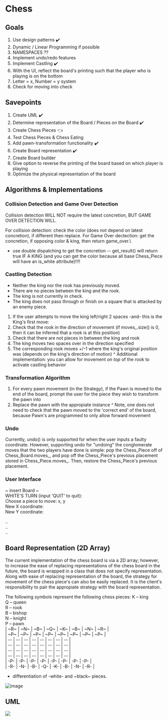 # Chess

## Goals
1. Use design patterns ✔️
2. Dynamic / Linear Programming if possible
3. NAMESPACES ??
4. Implement undo/redo features 
5. Implement Castling ✔️
6. With the UI, reflect the board's printing such that the player who is playing is on the bottom
7. Letter = x, Number = y system
8. Check for moving into check

## Savepoints
1. Create UML ✔️
2. Determine representation of the Board / Pieces on the Board ✔️
3. Create Chess Pieces  👈
4. Test Chess Pieces & Chess Eating 
5. Add pawn-transformation functionality ✔️
7. Create Board representation ✔️
8. Create Board builder
9. Give option to reverse the printing of the board based on which player is playing
10. Optimize the physical representation of the board

## Algorithms & Implementations
### Collision Detection and Game Over Detection
Collision detection WILL NOT require the latest concretion, BUT GAME OVER DETECTION WILL.

For collision detection: check the color (does not depend on latest concretion), if different then replace. 
For Game Over dectection: get the concretion, if opposing color & king, then return game_over.\
- use double dispatching to get the concretion -- get_result() will return true IF A KING (and you can get the color because all base Chess_Piece will have an is_white attribute)!!!!

### Castling Detection
- Neither the king nor the rook has previously moved.
- There are no pieces between the king and the rook.
- The king is not currently in check.
- The king does not pass through or finish on a square that is attacked by an enemy piece.
1. If the user attempts to move the king left/right 2 spaces -and- this is the King's first move:
2. Check that the rook in the direction of movement (if moves_.size() is 0, then it can be inferred that a rook is at this position)
3. Check that there are not pieces in between the king and rook
4. The king moves two spaces over in the direction specified
5. The corresponding rook moves +/-1 where the king's original position was (depends on the king's direction of motion)
^ Additional implementation: you can allow for movement *on top* of the rook to activate castling behavior


### Transformation Algorithm
1. For every pawn movement (in the Strategy), if the Pawn is moved to the end of the board, prompt the user for the piece they wish to transform the pawn into
2. Replace the pawn with the appropiate instance
^ Note, one does not need to check that the pawn moved to the 'correct end' of the board, because Pawn's are programmed to only allow forward movement


### Undo
Currently, undo() is only supported for when the user inputs a faulty coordinate. However, supporting undo for "undoing" the conglomerate moves that the two players have done is simple: pop the Chess_Piece off of Chess_Board.moves_, and pop off the Chess_Piece's previous placement stored in Chess_Piece.moves_. Then, restore the Chess_Piece's previous placement.



### User Interface
~ insert Board ~ <br>
WHITE'S TURN (input 'QUIT' to quit): <br>
Choose a piece to move: x, y <br>
New X coordinate: <br>
New Y coordinate: <br>

.. <br>
.. <br>
.. <br>



## Board Representation (2D Array)
The current implementation of the chess board is via a 2D array; however, to increase the ease of replacing representations of the chess board in the future, the board is wrapped in a class that does not specify representation. Along with ease of replacing representation of the board, the strategy for movement of the chess piece's can also be easily replaced. It is the client's responsibility to pair the appropiate strategy with the board representation.

The following symbols represent the following chess pieces:
K – king <br>
Q – queen <br>
R – rook <br>
B – bishop <br>
N – knight <br>
P – pawn <br>
| ~R~ | ~N~ | ~B~ | ~Q~ | ~K~ | ~B~ | ~N~ | ~R~ | <br>
| ~P~ | ~P~ | ~P~ | ~P~ | ~P~ | ~P~ | ~P~ | ~P~ | <br>
|  -- |  -- |  -- |  -- |  -- |  -- |  -- |  -- | <br>
|  -- |  -- |  -- |  -- |  -- |  -- |  -- |  -- | <br>
|  -- |  -- |  -- |  -- |  -- |  -- |  -- |  -- | <br>
|  -- |  -- |  -- |  -- |  -- |  -- |  -- |  -- | <br>
| -P- | -P- | -P- | -P- | -P- | -P- | -P- | -P- | <br>
| -R- | -N- | -B- | -Q- | -K- | -B- | -N- | -R- | <br>

* differentiation of -white- and ~black~ pieces.

![image](https://github.com/grapemoli/cmd_line_chess/assets/105399768/2df35ad8-08ec-4466-8c38-e2d488acf922)



## UML
[![](https://mermaid.ink/img/pako:eNrtW1Fv2zYQ_iucggZKY6PvQmAgaYBhKIp1ydCXuhBoibaJyKJHUm68tPvt45GSLYqU5cRqtqbOg23xjnfHu--OJ1F5CBKWkiAKkgwLcU3xjOMFGudI_b16hW5IhiVluZjTpTCjb-dEiPgDJQlBwyErr68Y5qnLwIZD9J6tSPwRZzTVouJbybEks7XLffFVsX_AX_IW0juaz8ZtxD85zsWU8UVcI1Xcl5zjdVwzVZn-dWTbbji9YoyGPwpCurmuqJizZSfbDWN3nUzvcjqbS8-S449UUMm4ZvsVL0j8-4rwatSwm8827xsFxi_AsyC5bA_NRh9EvD2gZp72Z3xV0CwlvK7HItQDY88A0HhiqOD4FkCKrsmU5lTDcovUKzLHK8o4ztAbpCwqElnAhZ5CxFYECEZasPilnK6xbyHqwRDg7wQJyWNOlpwI5SO95PAsglENxy3fonKjKB0SR2jj2tYEMHPvFa-gf5NY1kfX3tGEZYwryoSxrD6OEy0-UsvHyd2Wcl5fWqiMq4wfuCbvtvh0YJQb3QN0X5k3QOvq51mb4iV8RpabTy3mf-rcFoXck6SQJJwATqJ62p62GBGhFaNpXUaRpyz0jM-IjO91QBuONqR1O0m7Ash2IAzRBAOoTjQyKmS8Au_G4H_hswonCVnKcBX5stDhP0GyKiI-H1n836p8Mqj3V5-HPnFNcwfUjaHHI9prdo_YPntOZRrDyiUawOp7D-VlMvmj10grv4SfKcG6cuIpOXdexr65FzTyC9qZl7adwJrCAxHv3y_6kNy5KWklZQLp8DTyRdOP6dFfety2pwe09D9OeqD98gMWFfa3_WgfVYDVFw3Aan1HwPYFWC9Q9c3fSyvkelE9IrUHeXvUbxOKKiHMVSMjjCHHlHiWFsc88XhpuWFW1WNylG767ulxZdSU6VFqbeRHubhjgjxLgsCzvpeWHrCmHpPjcHF7ZIaOQ5UY-qKRFtqKY1I8S1KYZ9svLS3Mqvps_nsQuEdqlNHY3GWYy-Z9hrHlmCDfOUHgmIJlyhZlJromkmiD0RsEJz0ITnpAT3K3mekcYGzOax5ansZXDGHrE3g_xwoG6w9PfO6wmODmtJNJ9-udXKZr6WSDKt5tlsbyaQvqVAUqMmkDqFG_nFO3uq-HRhlJYwiSC0NnciMOHfSfPQrbUz99lntjbRnCzQnD5hxqiKqCX9Rw_3pk7UiqvPh2hqfvQOd1m8L9ynmjENcX5a1Qnpw26izKUpUeGXrLE-ZewvaUyT3Me-3hBy-Ficurtobaduev0olm13PDln2krr05HZj8-4PYJbz61XFYeYIkiw1vSPNlIatKrjRuKN6y4b6J8P-A5QnSQIptr376_Olz3XeO9WFNUcvLBDYcXQklgF3HNHDszvwv0OwBs9W79QHm073hinbi1XNMXGET7Q1bVWUhpGiLHgCnrkobhsssY18EUr5EKZ1OCVfxRzibMU7lfCHQBAuSIjXTUDd9i5pqt_sCsSmSc4L0ig0k69nT-jbLQ6NtN81TvDK7pwKntzuyHN0mu7E178dGRaytSAl6XMSa6Emg0YuXao-Pq-TuQyC0Jb0K_At6h14lctVA9Ltm3Wz0KnKie6GDRXr3CKeQ9gHyFtGhr9R2cB0hfoT4IyG-vb3lRFfP-gt6jUMF65VA6zbWIjWQu4M2gUENs7D72Yi7-5vpELEDppv4HCDAROMAARrEh6wAHlw8ZTq0QRPTtkXuS8PeCtiKgaGvWfX3qrvA0slxhMyPABlVT_QrwQRdTuB2JJHlI4CLi2pgNLLfKHaoO98e3yr4LZeET3FCNho2I6ORa6KPbG3OPra2BjMYBAvCF5imQRToZBgHqlVekHEQqZ8pmeIik-NgYEj1F_qBo0wfRSj4qpyTqTVhPg6ApNz5TanAhWS36zwJoinOBBkExVLZQUpBm1GSgvnvy_8dgK9v_wIhmD-4?type=png)](https://mermaid.live/edit#pako:eNrtW1Fv2zYQ_iucggZKY6PvQmAgaYBhKIp1ydCXuhBoibaJyKJHUm68tPvt45GSLYqU5cRqtqbOg23xjnfHu--OJ1F5CBKWkiAKkgwLcU3xjOMFGudI_b16hW5IhiVluZjTpTCjb-dEiPgDJQlBwyErr68Y5qnLwIZD9J6tSPwRZzTVouJbybEks7XLffFVsX_AX_IW0juaz8ZtxD85zsWU8UVcI1Xcl5zjdVwzVZn-dWTbbji9YoyGPwpCurmuqJizZSfbDWN3nUzvcjqbS8-S449UUMm4ZvsVL0j8-4rwatSwm8827xsFxi_AsyC5bA_NRh9EvD2gZp72Z3xV0CwlvK7HItQDY88A0HhiqOD4FkCKrsmU5lTDcovUKzLHK8o4ztAbpCwqElnAhZ5CxFYECEZasPilnK6xbyHqwRDg7wQJyWNOlpwI5SO95PAsglENxy3fonKjKB0SR2jj2tYEMHPvFa-gf5NY1kfX3tGEZYwryoSxrD6OEy0-UsvHyd2Wcl5fWqiMq4wfuCbvtvh0YJQb3QN0X5k3QOvq51mb4iV8RpabTy3mf-rcFoXck6SQJJwATqJ62p62GBGhFaNpXUaRpyz0jM-IjO91QBuONqR1O0m7Ash2IAzRBAOoTjQyKmS8Au_G4H_hswonCVnKcBX5stDhP0GyKiI-H1n836p8Mqj3V5-HPnFNcwfUjaHHI9prdo_YPntOZRrDyiUawOp7D-VlMvmj10grv4SfKcG6cuIpOXdexr65FzTyC9qZl7adwJrCAxHv3y_6kNy5KWklZQLp8DTyRdOP6dFfety2pwe09D9OeqD98gMWFfa3_WgfVYDVFw3Aan1HwPYFWC9Q9c3fSyvkelE9IrUHeXvUbxOKKiHMVSMjjCHHlHiWFsc88XhpuWFW1WNylG767ulxZdSU6VFqbeRHubhjgjxLgsCzvpeWHrCmHpPjcHF7ZIaOQ5UY-qKRFtqKY1I8S1KYZ9svLS3Mqvps_nsQuEdqlNHY3GWYy-Z9hrHlmCDfOUHgmIJlyhZlJromkmiD0RsEJz0ITnpAT3K3mekcYGzOax5ansZXDGHrE3g_xwoG6w9PfO6wmODmtJNJ9-udXKZr6WSDKt5tlsbyaQvqVAUqMmkDqFG_nFO3uq-HRhlJYwiSC0NnciMOHfSfPQrbUz99lntjbRnCzQnD5hxqiKqCX9Rw_3pk7UiqvPh2hqfvQOd1m8L9ynmjENcX5a1Qnpw26izKUpUeGXrLE-ZewvaUyT3Me-3hBy-Ficurtobaduev0olm13PDln2krr05HZj8-4PYJbz61XFYeYIkiw1vSPNlIatKrjRuKN6y4b6J8P-A5QnSQIptr376_Olz3XeO9WFNUcvLBDYcXQklgF3HNHDszvwv0OwBs9W79QHm073hinbi1XNMXGET7Q1bVWUhpGiLHgCnrkobhsssY18EUr5EKZ1OCVfxRzibMU7lfCHQBAuSIjXTUDd9i5pqt_sCsSmSc4L0ig0k69nT-jbLQ6NtN81TvDK7pwKntzuyHN0mu7E178dGRaytSAl6XMSa6Emg0YuXao-Pq-TuQyC0Jb0K_At6h14lctVA9Ltm3Wz0KnKie6GDRXr3CKeQ9gHyFtGhr9R2cB0hfoT4IyG-vb3lRFfP-gt6jUMF65VA6zbWIjWQu4M2gUENs7D72Yi7-5vpELEDppv4HCDAROMAARrEh6wAHlw8ZTq0QRPTtkXuS8PeCtiKgaGvWfX3qrvA0slxhMyPABlVT_QrwQRdTuB2JJHlI4CLi2pgNLLfKHaoO98e3yr4LZeET3FCNho2I6ORa6KPbG3OPra2BjMYBAvCF5imQRToZBgHqlVekHEQqZ8pmeIik-NgYEj1F_qBo0wfRSj4qpyTqTVhPg6ApNz5TanAhWS36zwJoinOBBkExVLZQUpBm1GSgvnvy_8dgK9v_wIhmD-4)
